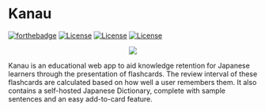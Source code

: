 # Kanau
[![forthebadge](https://forthebadge.com/images/badges/powered-by-coffee.svg)](https://forthebadge.com) [![License](https://img.shields.io/badge/license-JMdict-green)](https://www.edrdg.org/wiki/index.php/JMdict-EDICT_Dictionary_Project) [![License](https://img.shields.io/badge/license-Tatoeba-green)](https://tatoeba.org/eng/about) 
[![License](https://img.shields.io/badge/status-i%20have%20no%20idea%20what%20im%20doing-yellowgreen)](https://www.youtube.com/watch?v=dQw4w9WgXcQ)
<p align="center">
    <img src="https://user-images.githubusercontent.com/55874439/112708392-bda40080-8eec-11eb-9a11-e6c412980db5.png"/>
</p>

Kanau is an educational web app to aid knowledge retention for Japanese learners through the presentation of flashcards. The review interval of these flashcards are calculated based on how well a user remembers them. It also contains a self-hosted Japanese Dictionary, complete with sample sentences and an easy add-to-card feature.
